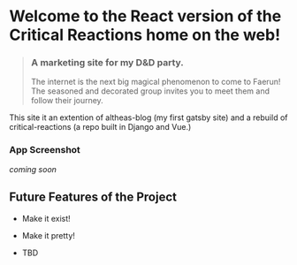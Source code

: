 # Welcome to the React version of the Critical Reactions home on the web!

> ### A marketing site for my D&D party.
>
> The internet is the next big magical phenomenon to come to Faerun! The seasoned and decorated group invites you to meet them and follow their journey.

This site it an extention of altheas-blog (my first gatsby site) and a rebuild of critical-reactions (a repo built in Django and Vue.)

### App Screenshot

_coming soon_

## Future Features of the Project

- Make it exist!

- Make it pretty!

- TBD
